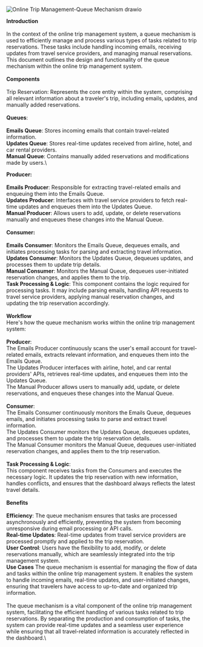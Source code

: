 ![Online Trip Management-Queue Mechanism drawio](https://github.com/creativedevs/thecreativedev-katas/assets/5255532/b961dac9-7558-4b35-aa4b-8032b420f15b)

**Introduction**\
\
In the context of the online trip management system, a queue mechanism is used to efficiently manage and process various types of tasks related to trip reservations. These tasks include handling incoming emails, receiving updates from travel service providers, and managing manual reservations. This document outlines the design and functionality of the queue mechanism within the online trip management system.\
\
**Components**\
\
Trip Reservation: Represents the core entity within the system, comprising all relevant information about a traveler's trip, including emails, updates, and manually added reservations.\
\
**Queues**:\
\
**Emails Queue**: Stores incoming emails that contain travel-related information.\
**Updates Queue**: Stores real-time updates received from airline, hotel, and car rental providers.\
**Manual Queue**: Contains manually added reservations and modifications made by users.\

**Producer:**\
\
**Emails Producer**: Responsible for extracting travel-related emails and enqueuing them into the Emails Queue.\
**Updates Producer**: Interfaces with travel service providers to fetch real-time updates and enqueues them into the Updates Queue.\
**Manual Producer**: Allows users to add, update, or delete reservations manually and enqueues these changes into the Manual Queue.\
\
**Consumer:**\
\
**Emails Consumer**: Monitors the Emails Queue, dequeues emails, and initiates processing tasks for parsing and extracting travel information.\
**Updates Consumer**: Monitors the Updates Queue, dequeues updates, and processes them to update trip details.\
**Manual Consumer**: Monitors the Manual Queue, dequeues user-initiated reservation changes, and applies them to the trip.\
**Task Processing & Logic**: This component contains the logic required for processing tasks. It may include parsing emails, handling API requests to travel service providers, applying manual reservation changes, and updating the trip reservation accordingly.\
\
**Workflow**\
Here's how the queue mechanism works within the online trip management system:\
\
**Producer**:
\
The Emails Producer continuously scans the user's email account for travel-related emails, extracts relevant information, and enqueues them into the Emails Queue.\
The Updates Producer interfaces with airline, hotel, and car rental providers' APIs, retrieves real-time updates, and enqueues them into the Updates Queue.\
The Manual Producer allows users to manually add, update, or delete reservations, and enqueues these changes into the Manual Queue.\
\
**Consumer**:
\
The Emails Consumer continuously monitors the Emails Queue, dequeues emails, and initiates processing tasks to parse and extract travel information.\
The Updates Consumer monitors the Updates Queue, dequeues updates, and processes them to update the trip reservation details.\
The Manual Consumer monitors the Manual Queue, dequeues user-initiated reservation changes, and applies them to the trip reservation.\
\
**Task Processing & Logic**:
\
This component receives tasks from the Consumers and executes the necessary logic. It updates the trip reservation with new information, handles conflicts, and ensures that the dashboard always reflects the latest travel details.\
\
**Benefits**\
\
**Efficiency**: The queue mechanism ensures that tasks are processed asynchronously and efficiently, preventing the system from becoming unresponsive during email processing or API calls.
\
**Real-time Updates**: Real-time updates from travel service providers are processed promptly and applied to the trip reservation.
\
**User Control**: Users have the flexibility to add, modify, or delete reservations manually, which are seamlessly integrated into the trip management system.
\
**Use Cases**
The queue mechanism is essential for managing the flow of data and tasks within the online trip management system. It enables the system to handle incoming emails, real-time updates, and user-initiated changes, ensuring that travelers have access to up-to-date and organized trip information.\
\
The queue mechanism is a vital component of the online trip management system, facilitating the efficient handling of various tasks related to trip reservations. By separating the production and consumption of tasks, the system can provide real-time updates and a seamless user experience while ensuring that all travel-related information is accurately reflected in the dashboard.\
